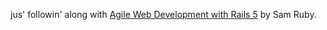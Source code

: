 jus' followin' along with
[Agile Web Development with Rails 5](https://pragprog.com/book/rails5/agile-web-development-with-rails-5)
by Sam Ruby.
